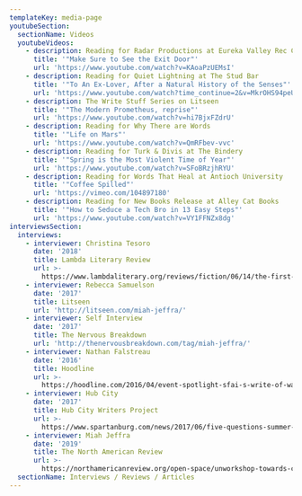 ```yaml
---
templateKey: media-page
youtubeSection:
  sectionName: Videos
  youtubeVideos:
    - description: Reading for Radar Productions at Eureka Valley Rec Center
      title: '"Make Sure to See the Exit Door"'
      url: 'https://www.youtube.com/watch?v=KAoaPzUEMsI'
    - description: Reading for Quiet Lightning at The Stud Bar
      title: '"To An Ex-Lover, After a Natural History of the Senses"'
      url: 'https://www.youtube.com/watch?time_continue=2&v=MkrOHS94peU'
    - description: The Write Stuff Series on Litseen
      title: '"The Modern Prometheus, reprise"'
      url: 'https://www.youtube.com/watch?v=hi7BjxFZdrU'
    - description: Reading for Why There are Words
      title: '"Life on Mars"'
      url: 'https://www.youtube.com/watch?v=QmRFbev-vvc'
    - description: Reading for Turk & Divis at The Bindery
      title: '"Spring is the Most Violent Time of Year"'
      url: 'https://www.youtube.com/watch?v=SFoBRzjhRYU'
    - description: Reading for Words That Heal at Antioch University
      title: '"Coffee Spilled"'
      url: 'https://vimeo.com/104897180'
    - description: Reading for New Books Release at Alley Cat Books
      title: '"How to Seduce a Tech Bro in 13 Easy Steps"'
      url: 'https://www.youtube.com/watch?v=VY1FFNZx8dg'
interviewsSection:
  interviews:
    - interviewer: Christina Tesoro
      date: '2018'
      title: Lambda Literary Review
      url: >-
        https://www.lambdaliterary.org/reviews/fiction/06/14/the-first-church-of-whats-happening-by-miah-jeffra/
    - interviewer: Rebecca Samuelson
      date: '2017'
      title: Litseen
      url: 'http://litseen.com/miah-jeffra/'
    - interviewer: Self Interview
      date: '2017'
      title: The Nervous Breakdown
      url: 'http://thenervousbreakdown.com/tag/miah-jeffra/'
    - interviewer: Nathan Falstreau
      date: '2016'
      title: Hoodline
      url: >-
        https://hoodline.com/2016/04/event-spotlight-sfai-s-write-of-way-literary-festival-features-students-small-press
    - interviewer: Hub City
      date: '2017'
      title: Hub City Writers Project
      url: >-
        https://www.spartanburg.com/news/2017/06/five-questions-summer-2017-writer-residence-miah-jeffra/
    - interviewer: Miah Jeffra
      date: '2019'
      title: The North American Review
      url: >-
        https://northamericanreview.org/open-space/unworkshop-towards-critical-expansiveness-writers-miah-jeffra-0
  sectionName: Interviews / Reviews / Articles
---
```


